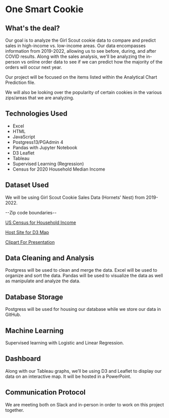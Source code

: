 # One Smart Cookie

## What's the deal?
Our goal is to analyze the Girl Scout cookie data to compare and predict sales in high-income vs. low-income areas. Our data encompasses information from 2019-2022, allowing us to see before, during, and after COVID results. Along with the sales analysis, we'll be analyzing the in-person vs online order data to see if we can predict how the majority of the orders will occur next year.

Our project will be focused on the items listed within the Analytical Chart Prediction file.

We will also be looking over the popularity of certain cookies in the various zips/areas that we are analyzing.

## Technologies Used
* Excel
* HTML
* JavaScript
* Postgress13/PGAdmin 4
* Pandas with Jupyter Notebook
* D3 Leaflet
* Tableau
* Supervised Learning (Regression)
* Census for 2020 Household Median Income

## Dataset Used
We will be using Girl Scout Cookie Sales Data (Hornets' Nest) from 2019-2022.

--Zip code boundaries--

[US Census for Household Income](https://data.census.gov/cedsci/table?q=median%20income&g=0500000US37119%248600000&tid=ACSST5Y2020.S1903 "US Census for Household Income")

[Host Site for D3 Map](www.cookiefrenzy.com)

[Clipart For Presentation](https://www.littlebrowniebakers.com/clipart/)

## Data Cleaning and Analysis
Postgress will be used to clean and merge the data. Excel will be used to organize and sort the data. Pandas will be used to visualize the data as well as manipulate and analyze the data.

## Database Storage
Postgress will be used for housing our database while we store our data in GitHub.

## Machine Learning
Supervised learning with Logistic and Linear Regression.

## Dashboard
Along with our Tableau graphs, we’ll be using D3 and Leaflet to display our data on an interactive map. It will be hosted in a PowerPoint.

## Communication Protocol
We are meeting both on Slack and in-person in order to work on this project together.
